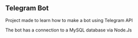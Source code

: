 ## Telegram Bot 
Project made to learn how to make a bot using Telegram API

The bot has a connection to a MySQL database via Node.Js
